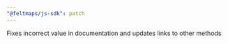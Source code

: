 ```yaml
---
"@feltmaps/js-sdk": patch
---
```


Fixes incorrect value in documentation and updates links to other methods
